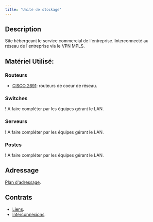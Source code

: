 ```yaml
---
title: 'Unité de stockage'
---
```


## Description

Site hébergeant le service commercial de l'entreprise. Interconnecté au réseau de l'entreprise via le VPN MPLS.

## Matériel Utilisé:

### Routeurs

* [CISCO 2691](https://wan.itdoesnt.work/materiel/routeurs#cisco-2691): routeurs de coeur de réseau.

### Switches

! A faire compléter par les équipes gérant le LAN.

### Serveurs

! A faire compléter par les équipes gérant le LAN.

### Postes

! A faire compléter par les équipes gérant le LAN.

## Adressage

[Plan d'adressage](/addressage-ip/listes-des-adresses/agence-commerciale).

## Contrats

* [Liens](https://wan.itdoesnt.work/contrats/liens#agence-commerciale).
* [Interconnexions](https://wan.itdoesnt.work/contrats/interconnexions#agence-commerciale).

